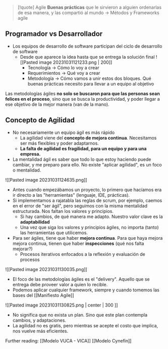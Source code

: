 

>[!quote] Agile
**Buenas prácticas** que le sirvieron a alguien ordenarlas de esa manera, y las compartió al mundo -> Métodos y Frameworks agile

## Programador vs Desarrollador
- Los equipos de desarrollo de software participan del ciclo de desarrollo de software
	- Desde que aparece la idea hasta que se entrega la solución final
		![[Pasted image 20231031121233.png | 200]]
		- Tecnología -> Cómo lo voy a crear
		- Requerimientos -> Qué voy a crear
		- Metodología -> Cómo vamos a unir estos dos bloques. Qué buenas prácticas necesito para llevar a un equipo al objetivo

Las metodologías ágiles **no solo se buscaron para que las personas sean felices en el proceso**, sino que se busca la productividad, y poder llegar a ese objetivo de la mejor manera (van de la mano).

## Concepto de Agilidad
- No necesariamente un equipo ágil es más rápido
	- La agilidad viene del **concepto de mejora continua**. Necesitamos ser más flexibles y poder adaptarnos.
	- **La falta de agilidad es fragilidad, para un equipo y para una empresa.**
- La mentalidad ágil es saber que todo lo que estoy haciendo puede cambiar, y me preparo para ello. No existe "aplicar agilidad", es un foco o mentalidad.

![[Pasted image 20231031124635.png]]

- Antes cuando empezábamos un proyecto, lo primero que hacíamos era ir directo a las "herramientas" (lenguaje, IDE, prácticas).
- Si implementamos a rajatabla las reglas de scrum, por ejemplo, caemos en el error de "ser ágil", pero seguimos con la misma mentalidad estructurada. Nos faltan los valores y principios.
	- Si hay cambios, de qué manera me adapto. Nuestro valor clave es la **adaptabilidad**
	- Una vez que siga los valores y principios ágiles, no importa (tanto) las herramientas que utilicemos.
- Para ser ágiles, tiene que haber **mejora continua**. Para que haya mejora mejora continua, tienen que haber **inspecciones** (qué nos falta mejorar?)
	- Procesos iterativos enfocados a la reflexión y evaluación de procesos

![[Pasted image 20231031130035.png]]

- El foco de las metodologías ágiles es el "delivery". Aquello que se entrega debe proveer valor a quien lo recible.
- Podemos aplicar cualquier framework, siempre y cuando tomemos las bases del [[Manifiesto Agile]]

![[Pasted image 20231031130825.png | center | 300 ]]
- No significa que no exista un plan. Sino que este plan contempla cambios, y adaptaciones.
- La agilidad no es gratis, pero mientras se acepte el costo que implica, nos vuelve más eficientes.

Further reading:
[[Modelo VUCA - VICA]]
[[Modelo Cynefin]]

